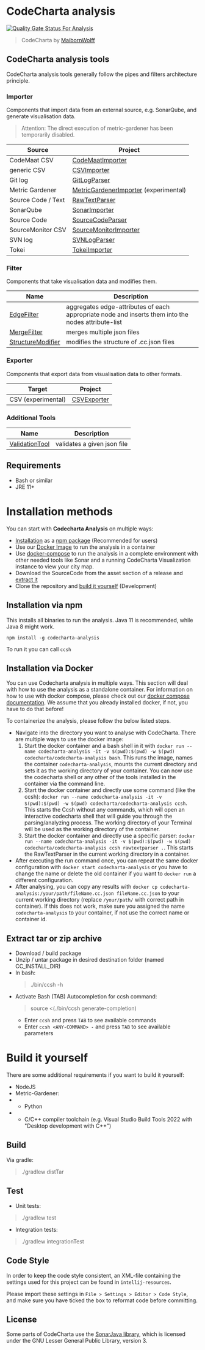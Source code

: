 # CodeCharta analysis

[![Quality Gate Status For Analysis](https://sonarcloud.io/api/project_badges/measure?project=maibornwolff-gmbh_codecharta_analysis&metric=alert_status)](https://sonarcloud.io/summary/new_code?id=maibornwolff-gmbh_codecharta_analysis)

> CodeCharta by [MaibornWolff](https://www.maibornwolff.de)

## CodeCharta analysis tools

CodeCharta analysis tools generally follow the pipes and filters architecture principle.

### Importer

Components that import data from an external source, e.g. SonarQube, and generate visualisation data.

> Attention: The direct execution of metric-gardener has been temporarily disabled.

| Source             | Project                                                                          |
| ------------------ | -------------------------------------------------------------------------------- |
| CodeMaat CSV       | [CodeMaatImporter](import/CodeMaatImporter/README.md)                            |
| generic CSV        | [CSVImporter](import/CSVImporter/README.md)                                      |
| Git log            | [GitLogParser](import/GitLogParser/README.md)                                    |
| Metric Gardener    | [MetricGardenerImporter](import/MetricGardenerImporter/README.md) (experimental) |
| Source Code / Text | [RawTextParser](parser/RawTextParser/README.md)                                  |
| SonarQube          | [SonarImporter](import/SonarImporter/README.md)                                  |
| Source Code        | [SourceCodeParser](import/SourceCodeParser/README.md)                            |
| SourceMonitor CSV  | [SourceMonitorImporter](import/CSVImporter/README.md)                            |
| SVN log            | [SVNLogParser](import/SVNLogParser/README.md)                                    |
| Tokei              | [TokeiImporter](import/TokeiImporter/README.md)                                  |

### Filter

Components that take visualisation data and modifies them.

| Name                                                    | Description                                                                                        |
| ------------------------------------------------------- | -------------------------------------------------------------------------------------------------- |
| [EdgeFilter](filter/EdgeFilter/README.md)               | aggregates edge-attributes of each appropriate node and inserts them into the nodes attribute-list |
| [MergeFilter](filter/MergeFilter/README.md)             | merges multiple json files                                                                         |
| [StructureModifier](filter/StructureModifier/README.md) | modifies the structure of .cc.json files                                                           |

### Exporter

Components that export data from visualisation data to other formats.

| Target             | Project                                     |
| ------------------ | ------------------------------------------- |
| CSV (experimental) | [CSVExporter](export/CSVExporter/README.md) |

### Additional Tools

| Name                                             | Description                 |
| ------------------------------------------------ | --------------------------- |
| [ValidationTool](tools/ValidationTool/README.md) | validates a given json file |

## Requirements

-   Bash or similar
-   JRE 11+

# Installation methods

You can start with **Codecharta Analysis** on multiple ways:

-   [Installation](#installation-via-npm) as a [npm package](#installation-via-npm) (Recommended for users)
-   Use our [Docker Image](#installation-via-docker) to run the analysis in a container
-   Use [docker-compose](https://maibornwolff.github.io/codecharta/docs/docker-containers/) to run the analysis in a complete environment with other needed tools like Sonar and a running CodeCharta Visualization instance to view your city map.
-   Download the SourceCode from the asset section of a release and [extract it](#extract-tar-or-zip-archive)
-   Clone the repository and [build it yourself](#build-it-yourself) (Development)

## Installation via npm

This installs all binaries to run the analysis. Java 11 is recommended, while Java 8 might work.

`npm install -g codecharta-analysis`

To run it you can call `ccsh`

## Installation via Docker

You can use Codecharta analysis in multiple ways. This section will deal with how to use the analysis as a standalone container. For information on how to use with docker compose, please check out our [docker compose documentation](https://maibornwolff.github.io/codecharta/docs/docker-containers/).
We assume that you already installed docker, if not, you have to do that before!

To containerize the analysis, please follow the below listed steps.

-   Navigate into the directory you want to analyse with CodeCharta. There are multiple ways to use the docker image:
    1. Start the docker container and a bash shell in it with `docker run --name codecharta-analysis -it -v $(pwd):$(pwd) -w $(pwd) codecharta/codecharta-analysis bash`. This runs the image, names the container `codecharta-analysis`, mounts the current directory and sets it as the working directory of your container. You can now use the codecharta shell or any other of the tools installed in the container via the command line.
    2. Start the docker container and directly use some command (like the ccsh): `docker run --name codecharta-analysis -it -v $(pwd):$(pwd) -w $(pwd) codecharta/codecharta-analysis ccsh`. This starts the Ccsh without any commands, which will open an interactive codecharta shell that will guide you through the parsing/analyzing process. The working directory of your Terminal will be used as the working directory of the container.
    3. Start the docker container and directly use a specific parser: `docker run --name codecharta-analysis -it -v $(pwd):$(pwd) -w $(pwd) codecharta/codecharta-analysis ccsh rawtextparser .`. This starts the RawTextParser in the current working directory in a container.
-   After executing the run command once, you can repeat the same docker configuration with `docker start codecharta-analysis` or you have to change the name or delete the old container if you want to `docker run` a different configuration.
-   After analysing, you can copy any results with `docker cp codecharta-analysis:/your/path/fileName.cc.json fileName.cc.json` to your current working directory (replace `/your/path/` with correct path in container). If this does not work, make sure you assigned the name `codecharta-analysis` to your container, if not use the correct name or container id.

## Extract tar or zip archive

-   Download / build package
-   Unzip / untar package in desired destination folder (named CC_INSTALL_DIR)
-   In bash:
    > ./bin/ccsh -h
-   Activate Bash (TAB) Autocompletion for ccsh command:
    > source <(./bin/ccsh generate-completion)
    -   Enter `ccsh` and press `TAB` to see available commands
    -   Enter `ccsh <ANY-COMMAND> -` and press `TAB` to see available parameters

# Build it yourself

There are some additional requirements if you want to build it yourself:

-   NodeJS
-   Metric-Gardener:
-   -   Python
-   -   C/C++ compiler toolchain (e.g. Visual Studio Build Tools 2022 with "Desktop development with C++")

## Build

Via gradle:

> ./gradlew distTar

## Test

-   Unit tests:

> ./gradlew test

-   Integration tests:

> ./gradlew integrationTest

## Code Style

In order to keep the code style consistent, an XML-file containing the settings used for this project can be found in `intellij-resources`.

Please import these settings in `File > Settings > Editor > Code Style`, and make sure you have ticked the box to reformat code before committing.

## License

Some parts of CodeCharta use the [SonarJava library](https://github.com/SonarSource/sonar-java/), which is licensed under the GNU Lesser General Public Library, version 3.

